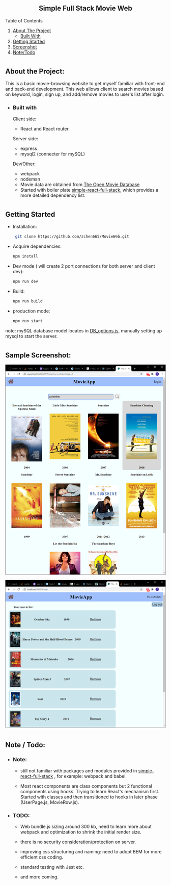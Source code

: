 
<h2 align ='center'>Simple Full Stack Movie Web</h2>

<!-- TABLE OF CONTENTS -->
<summary>Table of Contents</summary>
<ol>
  <li>
    <a href="#about-the-project">About The Project</a>
    <ul>
      <li><a href="#built-with">Built With</a></li>
    </ul>
  </li>
  <li>
    <a href="#getting-started">Getting Started</a>
  </li>
  <li>
    <a href="#screenshot">Screenshot</a>
  </li>
  <li>
    <a href="#todo">Note/Todo</a>
  </li>
</ol>

#
<h2 id='about-the-project'> About the Project: </h2>

  This is a basic movie-browsing website to get myself familiar with front-end and back-end development. This web allows client to search movies based on keyword, login, sign up, and add/remove movies to user's list after login.


- <h3 id='built-with'>Built with</h3>

  Client side:
  - React and React router

  Server side:
  - express
  - mysql2 (connecter for mySQL)

  Dev/Other:
  - webpack 
  - nodeman
  - Movie data are obtained from [The Open Movie Database](http://www.omdbapi.com/)
  - Started with boiler plate [simple-react-full-stack](https://github.com/crsandeep/simple-react-full-stack), which provides a more detailed dependency list.

#
<h2 id='getting-started'>Getting Started</h2>

  - Installation: 

    ```sh
     git clone https://github.com/zchen665/MovieWeb.git
    ```


  - Acquire dependencies: 
    ```sh
    npm install
    ```
 
  - Dev mode ( will create 2 port connections for both server and client dev):
    ```sh
    npm run dev 
    ```

  - Build: 
    ```sh
    npm run build 
    ```

  - production mode:
    ```sh
    npm run start 
    ```

note:  mySQL database model locates in [DB_options.js](https://github.com/zchen665/MovieWeb/blob/main/src/server/DB_options.js),
manually setting up mysql to start the server.
#
<h2 id='screenshot'>Sample Screenshot:</h2>

![alt web demo](https://github.com/zchen665/MovieWeb/blob/main/Screenshot/search_1.png?raw=true)


![alt web demo](https://github.com/zchen665/MovieWeb/blob/main/Screenshot/user_page.png?raw=true)
  
#
<h2 id='todo'>Note / Todo:</h2>

- <h3>Note:</h3>
  
  - still not familiar with packages and modules provided in [simple-react-full-stack](https://github.com/crsandeep/simple-react-full-stack) , for example: webpack and babel.

  - Most react components are class components but 2 functional components using hooks. Trying to learn React's mechanism first. Started with classes and then transitioned to hooks in later phase (UserPage.js, MovieRow.js).

- <h3>TODO:</h3>

  - Web bundle.js sizing around 300 kb, need to learn more about webpack and optimization to shrink the initial render size.

  - there is no security consideration/protection on server. 

  - improving css structuring and naming: need to adopt BEM for more efficient css coding. 
  
  - standard testing with Jest etc.

  - and more coming.

  





